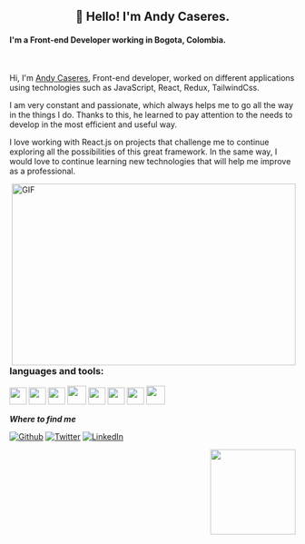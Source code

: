 <h2 align="center">👋 Hello! I'm Andy Caseres.</h2>

#### I'm a Front-end Developer working in Bogota, Colombia.

<br />

Hi, I'm [Andy Caseres](https://abhishknads.me/), Front-end developer, worked on different applications using technologies such as JavaScript, React, Redux, TailwindCss.

I am very constant and passionate, which always helps me to go all the way in the things I do. Thanks to this, he learned to pay attention to the needs to develop in the most efficient and useful way.

I love working with React.js on projects that challenge me to continue exploring all the possibilities of this great framework. In the same way, I would love to continue learning new technologies that will help me improve as a professional.

  <img align="right" alt="GIF" src="https://github.com/abhisheknaiidu/abhisheknaiidu/blob/master/code.gif?raw=true" width="500" height="320" />

### languages and tools:
<img src = 'https://github.com/MarikIshtar007/MarikIshtar007/blob/master/images/html.svg' width='30'/>  <img src = 'https://github.com/MarikIshtar007/MarikIshtar007/blob/master/images/css.svg' width='30'/>  <img src = 'https://github.com/MarikIshtar007/MarikIshtar007/blob/master/images/js.svg' width='30'/> 
  <img src = 'https://github.com/MarikIshtar007/MarikIshtar007/blob/master/images/react.svg' width='33'/>  <img src = 'https://upload.wikimedia.org/wikipedia/commons/thumb/9/95/Vue.js_Logo_2.svg/1200px-Vue.js_Logo_2.svg.png' width='30'/>  <img src = 'https://github.com/MarikIshtar007/MarikIshtar007/blob/master/images/git.svg' width='30'/>  <img src = 'https://upload.wikimedia.org/wikipedia/commons/thumb/d/d5/Tailwind_CSS_Logo.svg/2048px-Tailwind_CSS_Logo.svg.png' width='30'/>   <img src = 'https://github.com/MarikIshtar007/MarikIshtar007/blob/master/images/bootstrap.svg' width='33'/>

***Where to find me***
<p>
  <a href="https://github.com/andycaseres2" target="__blank"><img alt="Github" src="https://img.shields.io/badge/GitHub-%2312100E.svg?&style=for-the-badge&logo=Github&logoColor=white" /></a>
  <a href="https://twitter.com/AndyCaseresDev" target="__blank"><img alt="Twitter" src="https://img.shields.io/badge/twitter-%231DA1F2.svg?&style=for-the-badge&logo=twitter&logoColor=white" /></a>
  <a href="https://www.linkedin.com/in/andy-caseres/" target="__blank"><img alt="LinkedIn" src="https://img.shields.io/badge/linkedin-%230077B5.svg?&style=for-the-badge&logo=linkedin&logoColor=white" /></a>
</p>
<img align='right' src='https://github.com/Rishit-dagli/Rishit-dagli/blob/master/images/octocat-anime.gif' width='150'>
